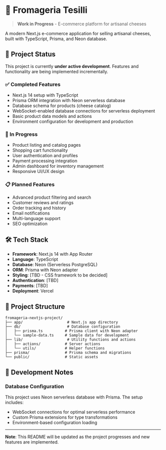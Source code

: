 # 🧀 Fromageria Tesilli

> **Work in Progress** - E-commerce platform for artisanal cheeses

A modern Next.js e-commerce application for selling artisanal cheeses, built with TypeScript, Prisma, and Neon database.

## 🚧 Project Status

This project is currently **under active development**. Features and functionality are being implemented incrementally.

### ✅ Completed Features

- Next.js 14 setup with TypeScript
- Prisma ORM integration with Neon serverless database
- Database schema for products (cheese catalog)
- WebSocket-enabled database connections for serverless deployment
- Basic product data models and actions
- Environment configuration for development and production

### 🔄 In Progress

- Product listing and catalog pages
- Shopping cart functionality
- User authentication and profiles
- Payment processing integration
- Admin dashboard for inventory management
- Responsive UI/UX design

### 📋 Planned Features

- Advanced product filtering and search
- Customer reviews and ratings
- Order tracking and history
- Email notifications
- Multi-language support
- SEO optimization

## 🛠 Tech Stack

- **Framework**: Next.js 14 with App Router
- **Language**: TypeScript
- **Database**: Neon (Serverless PostgreSQL)
- **ORM**: Prisma with Neon adapter
- **Styling**: [TBD - CSS framework to be decided]
- **Authentication**: [TBD]
- **Payments**: [TBD]
- **Deployment**: Vercel

## 📁 Project Structure

```
fromageria-nextjs-project/
├── app/                    # Next.js app directory
├── db/                     # Database configuration
│   ├── prisma.ts          # Prisma client with Neon adapter
│   └── sample-data.ts     # Sample data for development
├── lib/                    # Utility functions and actions
│   ├── actions/           # Server actions
│   └── utils/             # Helper functions
├── prisma/                # Prisma schema and migrations
└── public/                # Static assets
```

## 🔧 Development Notes

### Database Configuration

This project uses Neon serverless database with Prisma. The setup includes:

- WebSocket connections for optimal serverless performance
- Custom Prisma extensions for type transformations
- Environment-based configuration loading

---

**Note**: This README will be updated as the project progresses and new features are implemented.
